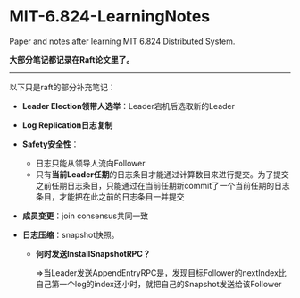 # MIT-6.824-LearningNotes
Paper and notes after learning MIT 6.824 Distributed System.

**大部分笔记都记录在Raft论文里了。**

---

以下只是raft的部分补充笔记：

- **Leader Election领带人选举**：Leader宕机后选取新的Leader

- **Log Replication日志复制**

- **Safety安全性**：

  - 日志只能从领导人流向Follower
  - 只有**当前Leader任期**的日志条目才能通过计算数目来进行提交。为了提交之前任期日志条目，只能通过在当前任期新commit了一个当前任期的日志条目，才能把在此之前的日志条目一并提交

- **成员变更**：join consensus共同一致

- **日志压缩**：snapshot快照。

  - **何时发送InstallSnapshotRPC？**

    =>当Leader发送AppendEntryRPC是，发现目标Follower的nextIndex比自己第一个log的index还小时，就把自己的Snapshot发送给该Follower
